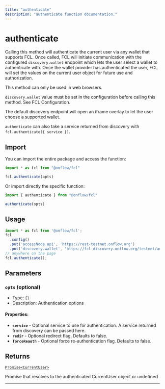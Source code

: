 ```yaml
---
title: "authenticate"
description: "authenticate function documentation."
---
```


<!-- THIS DOCUMENT IS AUTO-GENERATED FROM [onflow/fcl/src/fcl.ts](https://github.com/onflow/fcl-js/tree/master/packages/fcl/src/fcl.ts). DO NOT EDIT MANUALLY -->

# authenticate

Calling this method will authenticate the current user via any wallet that supports FCL. Once called, FCL will initiate communication with the configured `discovery.wallet` endpoint which lets the user select a wallet to authenticate with. Once the wallet provider has authenticated the user, FCL will set the values on the current user object for future use and authorization.

This method can only be used in web browsers.

`discovery.wallet` value must be set in the configuration before calling this method. See FCL Configuration.

The default discovery endpoint will open an iframe overlay to let the user choose a supported wallet.

`authenticate` can also take a service returned from discovery with `fcl.authenticate({ service })`.

## Import

You can import the entire package and access the function:

```typescript
import * as fcl from "@onflow/fcl"

fcl.authenticate(opts)
```

Or import directly the specific function:

```typescript
import { authenticate } from "@onflow/fcl"

authenticate(opts)
```

## Usage

```typescript
import * as fcl from '@onflow/fcl';
fcl
  .config()
  .put('accessNode.api', 'https://rest-testnet.onflow.org')
  .put('discovery.wallet', 'https://fcl-discovery.onflow.org/testnet/authn');
// anywhere on the page
fcl.authenticate();
```

## Parameters

### `opts` (optional)


- Type: `{}`
- Description: Authentication options

#### Properties:

- **`service`**  - Optional service to use for authentication. A service returned from discovery can be passed here.
- **`redir`**  - Optional redirect flag. Defaults to false.
- **`forceReauth`**  - Optional force re-authentication flag. Defaults to false.


## Returns

[`Promise<CurrentUser>`](../types#currentuser)


Promise that resolves to the authenticated CurrentUser object or undefined

---